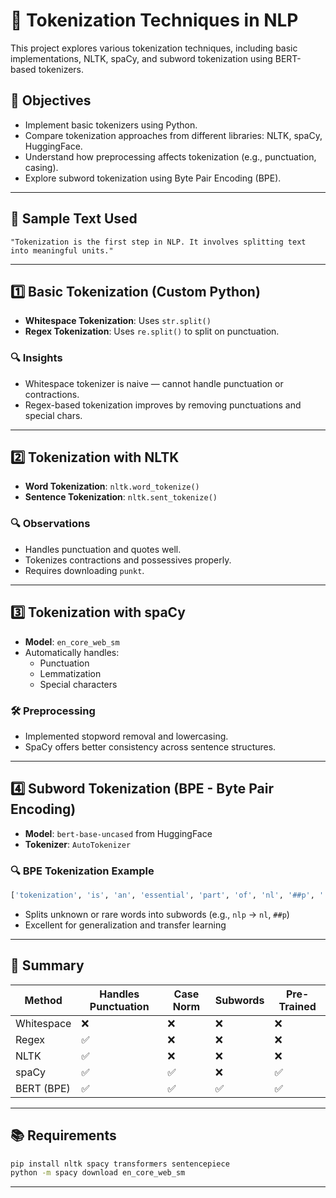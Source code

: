# 🧠 Tokenization Techniques in NLP

This project explores various tokenization techniques, including basic implementations, NLTK, spaCy, and subword tokenization using BERT-based tokenizers.

## 📌 Objectives

- Implement basic tokenizers using Python.
- Compare tokenization approaches from different libraries: NLTK, spaCy, HuggingFace.
- Understand how preprocessing affects tokenization (e.g., punctuation, casing).
- Explore subword tokenization using Byte Pair Encoding (BPE).

---

## 🧪 Sample Text Used

```
"Tokenization is the first step in NLP. It involves splitting text into meaningful units."
```

---

## 1️⃣ Basic Tokenization (Custom Python)

- **Whitespace Tokenization**: Uses `str.split()`
- **Regex Tokenization**: Uses `re.split()` to split on punctuation.

### 🔍 Insights

- Whitespace tokenizer is naive — cannot handle punctuation or contractions.
- Regex-based tokenization improves by removing punctuations and special chars.

---

## 2️⃣ Tokenization with NLTK

- **Word Tokenization**: `nltk.word_tokenize()`
- **Sentence Tokenization**: `nltk.sent_tokenize()`

### 🔍 Observations

- Handles punctuation and quotes well.
- Tokenizes contractions and possessives properly.
- Requires downloading `punkt`.

---

## 3️⃣ Tokenization with spaCy

- **Model**: `en_core_web_sm`
- Automatically handles:
  - Punctuation
  - Lemmatization
  - Special characters

### 🛠 Preprocessing

- Implemented stopword removal and lowercasing.
- SpaCy offers better consistency across sentence structures.

---

## 4️⃣ Subword Tokenization (BPE - Byte Pair Encoding)

- **Model**: `bert-base-uncased` from HuggingFace
- **Tokenizer**: `AutoTokenizer`

### 🔍 BPE Tokenization Example

```python
['tokenization', 'is', 'an', 'essential', 'part', 'of', 'nl', '##p', '.']
```

- Splits unknown or rare words into subwords (e.g., `nlp` → `nl`, `##p`)
- Excellent for generalization and transfer learning

---

## 🧾 Summary

| Method       | Handles Punctuation | Case Norm | Subwords | Pre-Trained |
|--------------|---------------------|-----------|----------|-------------|
| Whitespace   | ❌                  | ❌        | ❌       | ❌          |
| Regex        | ✅                  | ❌        | ❌       | ❌          |
| NLTK         | ✅                  | ❌        | ❌       | ❌          |
| spaCy        | ✅                  | ✅        | ❌       | ✅          |
| BERT (BPE)   | ✅                  | ✅        | ✅       | ✅          |

---

## 📚 Requirements

```bash
pip install nltk spacy transformers sentencepiece
python -m spacy download en_core_web_sm
```

---

